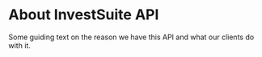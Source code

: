 # About InvestSuite API

Some guiding text on the reason we have this API and what our clients do with it.